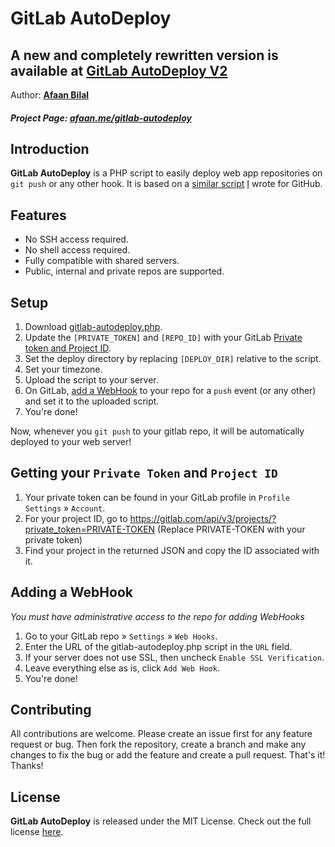GitLab AutoDeploy
==============

## A new and completely rewritten version is available at [GitLab AutoDeploy V2](https://github.com/AfaanBilal/gitlab-autodeploy-v2)

Author: **[Afaan Bilal](https://afaan.dev)**  

##### Project Page: [afaan.me/gitlab-autodeploy](https://afaan.dev/gitlab-autodeploy)

## Introduction
**GitLab AutoDeploy** is a PHP script to easily deploy web app repositories on `git push` or 
any other hook. It is based on a [similar script][2] [I][1] wrote for GitHub.

## Features
- No SSH access required.
- No shell access required.
- Fully compatible with shared servers.
- Public, internal and private repos are supported.

## Setup
1. Download [gitlab-autodeploy.php](gitlab-autodeploy.php).
2. Update the `[PRIVATE_TOKEN]` and `[REPO_ID]` with your GitLab [Private token and Project ID][3].
3. Set the deploy directory by replacing `[DEPLOY_DIR]` relative to the script.
4. Set your timezone.
5. Upload the script to your server.
6. On GitLab, [add a WebHook][4] to your repo for a `push` event (or any other) and
set it to the uploaded script.
7. You're done!

Now, whenever you `git push` to your gitlab repo, it will be automatically deployed
to your web server!

## Getting your `Private Token` and `Project ID`
1. Your private token can be found in your GitLab profile in `Profile Settings` &raquo; `Account`. 
2. For your project ID, go to https://gitlab.com/api/v3/projects/?private_token=PRIVATE-TOKEN 
(Replace PRIVATE-TOKEN with your private token)
3. Find your project in the returned JSON and copy the ID associated with it.


## Adding a WebHook
*You must have administrative access to the repo for adding WebHooks*

1. Go to your GitLab repo &raquo; `Settings` &raquo; `Web Hooks`.  
2. Enter the URL of the gitlab-autodeploy.php script in the `URL` field.  
3. If your server does not use SSL, then uncheck `Enable SSL Verification`.  
4. Leave everything else as is, click `Add Web Hook`.  
5. You're done!  

## Contributing
All contributions are welcome. Please create an issue first for any feature request
or bug. Then fork the repository, create a branch and make any changes to fix the bug 
or add the feature and create a pull request. That's it!
Thanks!

## License
**GitLab AutoDeploy** is released under the MIT License.
Check out the full license [here](LICENSE).

[1]: https://google.com/+AfaanBilal                   "Afaan Bilal"
[2]: https://github.com/AfaanBilal/github-autodeploy  "GitHub AutoDeploy"
[3]: #getting-your-private-token-and-project-id       "Getting your Private Token and Project ID"
[4]: #adding-a-webhook                                "Adding a WebHook"
